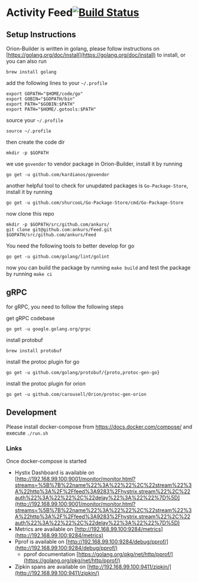 # Activity Feed[![Build Status](https://travis-ci.com/ankurs/Feed.svg?token=kSVweyyqayUyyfutjTqD&branch=master)](https://travis-ci.com/ankurs/Feed)

## Setup Instructions
Orion-Builder is written in golang, please follow instructions on [https://golang.org/doc/install](https://golang.org/doc/install) to install, or you can also run
```
brew install golang
```
add the following lines to your `~/.profile`
```
export GOPATH="$HOME/code/go"
export GOBIN="$GOPATH/bin"
export PATH="$GOBIN:$PATH"
export PATH="$HOME/.gotools:$PATH"
```

source your `~/.profile`
```
source ~/.profile
```

then create the code dir
```
mkdir -p $GOPATH
```

we use `govendor` to vendor package in Orion-Builder, install it by running
```
go get -u github.com/kardianos/govendor
```
another helpful tool to check for unupdated packages is `Go-Package-Store`, install it by running
```
go get -u github.com/shurcooL/Go-Package-Store/cmd/Go-Package-Store
```
now clone this repo
```
mkdir -p $GOPATH/src/github.com/ankurs/
git clone git@github.com:ankurs/Feed.git $GOPATH/src/github.com/ankurs/Feed
```

You need the following tools to better develop for go
```
go get -u github.com/golang/lint/golint
```

now you can build the package by running `make build` and test the package by running `make ci`

## gRPC
for gRPC, you need to follow the following steps

get gRPC codebase
```
go get -u google.golang.org/grpc
```

install protobuf
```
brew install protobuf
```

install the protoc plugin for go
```
go get -u github.com/golang/protobuf/{proto,protoc-gen-go}
```

install the protoc plugin for orion
```
go get -u github.com/carousell/Orion/protoc-gen-orion
```

## Development
Please install docker-compose from https://docs.docker.com/compose/ and execute `./run.sh`

### Links
Once docker-compose is started
* Hystix Dashboard is available on [http://192.168.99.100:9001/monitor/monitor.html?streams=%5B%7B%22name%22%3A%22%22%2C%22stream%22%3A%22http%3A%2F%2Ffeed%3A9283%2Fhystrix.stream%22%2C%22auth%22%3A%22%22%2C%22delay%22%3A%22%22%7D%5D](http://192.168.99.100:9001/monitor/monitor.html?streams=%5B%7B%22name%22%3A%22%22%2C%22stream%22%3A%22http%3A%2F%2Ffeed%3A9283%2Fhystrix.stream%22%2C%22auth%22%3A%22%22%2C%22delay%22%3A%22%22%7D%5D)
* Metrics are available on [http://192.168.99.100:9284/metrics](http://192.168.99.100:9284/metrics)
* Pprof is available on [http://192.168.99.100:9284/debug/pprof/](http://192.168.99.100:9284/debug/pprof/)
    * pprof documentation [https://golang.org/pkg/net/http/pprof/](https://golang.org/pkg/net/http/pprof/)
* Zipkin spans are available on [http://192.168.99.100:9411/zipkin/](http://192.168.99.100:9411/zipkin/)
